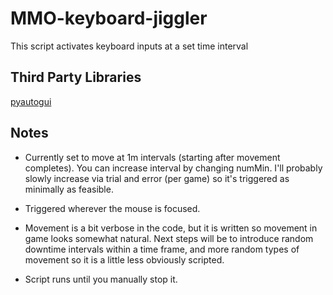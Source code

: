 # MMO-keyboard-jiggler

This script activates keyboard inputs at a set time interval 


## Third Party Libraries
[pyautogui](https://pyautogui.readthedocs.io/en/latest/)

## Notes

- Currently set to move at 1m intervals (starting after movement completes). You can increase interval by changing numMin. I'll probably slowly increase via trial and error (per game) so it's triggered as minimally as feasible.

- Triggered wherever the mouse is focused. 

- Movement is a bit verbose in the code, but it is written so movement in game looks somewhat natural. Next steps will be to introduce random downtime intervals within a time frame, and more random types of movement so it is a little less obviously scripted. 

- Script runs until you manually stop it.




